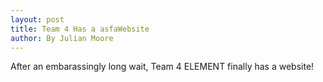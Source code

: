 ```yaml
---
layout: post
title: Team 4 Has a asfaWebsite
author: By Julian Moore
---
```


After an embarassingly long wait, Team 4 ELEMENT finally has a website!